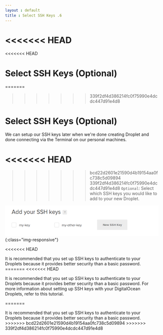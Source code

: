 ```yaml
---
layout : default
title : Select SSH Keys .6
---
```


<<<<<<< HEAD
=======
<<<<<<< HEAD

# Select SSH Keys (Optional)

=======
>>>>>>> 339f2df4d386214fc0f75990e4dcdc447d91e4d8
# Select SSH Keys (Optional)

We can setup our SSH keys later when we're done creating Droplet and done connecting via the Terminal on our personal machines.

<<<<<<< HEAD
=======
>>>>>>> bcd22d2601e21590d4b19154aa0fc738c5d09894
>>>>>>> 339f2df4d386214fc0f75990e4dcdc447d91e4d8
`Optional`: Select which SSH keys you would like to add to your new Droplet.

![image-title-here](/img/posts_Schematics/extraOption.png){:class="img-responsive"}

<<<<<<< HEAD
<p>It is recommended that you set up SSH keys to authenticate to your Droplets because it provides better security than a basic password.
=======
<<<<<<< HEAD
<p>It is recommended that you set up SSH keys to authenticate to your Droplets because it provides better security than a basic password. For more information about setting up SSH keys with your DigitalOcean Droplets, refer to this tutorial.</p>
=======
<p>It is recommended that you set up SSH keys to authenticate to your Droplets because it provides better security than a basic password.
>>>>>>> bcd22d2601e21590d4b19154aa0fc738c5d09894
>>>>>>> 339f2df4d386214fc0f75990e4dcdc447d91e4d8
